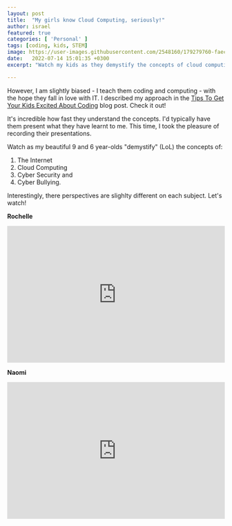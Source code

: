 ```yaml
---
layout: post
title:  "My girls know Cloud Computing, seriously!"
author: israel
featured: true
categories: [ 'Personal' ]
tags: [coding, kids, STEM]
image: https://user-images.githubusercontent.com/2548160/179279760-faecb9b2-58a4-43f0-b1bf-c61ab0bbe5ea.png
date:   2022-07-14 15:01:35 +0300
excerpt: "Watch my kids as they demystify the concepts of cloud computing, cyber security, cyber bullying, etc. I am a proud #GirlDad..."

---
```


However, I am slightly biased - I teach them coding and computing - with the hope they fall in love with IT. I described my approach in the <a href="https://www.israelo.io/blog/kids-who-code/" target="_blank">Tips To Get Your Kids Excited About Coding</a> blog post. Check it out! 

It's incredible how fast they understand the concepts. I'd typically have them present what they have learnt to me. This time, I took the pleasure of recording their presentations. 

Watch as my beautiful 9 and 6 year-olds "demystify" (LoL) the concepts of: 

1. The Internet
2. Cloud Computing
3. Cyber Security and 
4. Cyber Bullying. 

Interestingly, there perspectives are slighlty different on each subject. Let's watch! 

**Rochelle**  

 <p style="position: relative; padding: 30px 0px 57% 0px; height: 0; overflow: hidden;">
 <iframe src="https://www.youtube.com/embed/M0Uo9UvE3PA" width="100%" height="100%" frameborder="0" allow="accelerometer; autoplay; clipboard-write; encrypted-media; gyroscope; picture-in-picture" style="display: block; margin: 0px auto; position: absolute; top: 0; left: 0;"></iframe>
 </p>


**Naomi** 

 <p style="position: relative; padding: 30px 0px 57% 0px; height: 0; overflow: hidden;">
 <iframe src="https://www.youtube.com/embed/zPwZnZlhcm8?start=11" width="100%" height="100%" frameborder="0" allow="accelerometer; autoplay; clipboard-write; encrypted-media; gyroscope; picture-in-picture" style="display: block; margin: 0px auto; position: absolute; top: 0; left: 0;"></iframe>
 </p>

